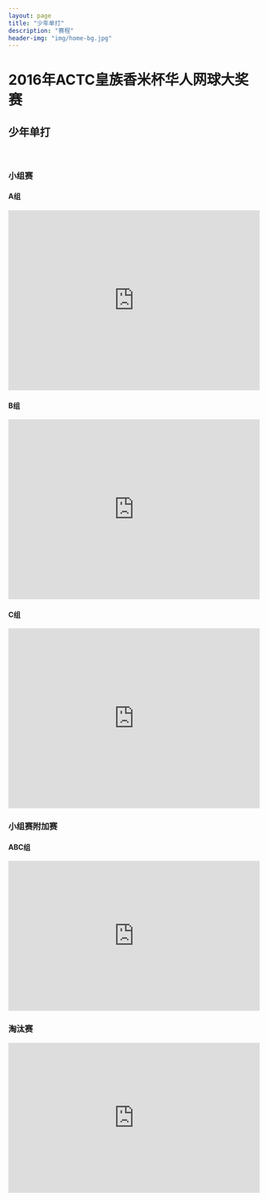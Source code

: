 ```yaml
---
layout: page
title: "少年单打"
description: "赛程"
header-img: "img/home-bg.jpg"
---
```

<style>
@media (max-width: 767px) {
    iframe {
        max-width: calc(100vw + 40px) !important;
        margin: -11px -25px;}
    .iframe-wrapper {
        width:100vw;
        overflow: hidden;
        margin: 0 -15px;}
}
</style>

<h1><p class="text-center">2016年ACTC皇族香米杯华人网球大奖赛</p></h1>
<h2><p class="text-center">少年单打</p></h2>
<br>
<h3>小组赛</h3>
<div class="row">
  <div class="col-xs-offset-1 col-xs-10 col-sm-offset-1 col-sm-10  col-md-offset-1 col-md-10  col-lg-offset-1 col-lg-10 col-centered vcenter">
    <h4>A组</h4>
    <div class="iframe-wrapper text-center">
      <iframe src="http://actc.challonge.com/2016jsingle_a/module?show_standings=1&tab=standings" width="100%" height="360" frameborder="0" scrolling="auto" allowtransparency="true"></iframe>
    </div>
  </div>
  <div class="col-xs-offset-1 col-xs-10 col-sm-offset-1 col-sm-10  col-md-offset-1 col-md-10  col-lg-offset-1 col-lg-10 col-centered vcenter">
    <h4>B组</h4>
    <div class="iframe-wrapper text-center">
      <iframe src="http://actc.challonge.com/2016jsingle_b/module?show_standings=1&tab=standings" width="100%" height="360" frameborder="0" scrolling="auto" allowtransparency="true"></iframe>
    </div>
  </div>
  <div class="col-xs-offset-1 col-xs-10 col-sm-offset-1 col-sm-10  col-md-offset-1 col-md-10  col-lg-offset-1 col-lg-10 col-centered vcenter">
    <h4>C组</h4>
    <div class="iframe-wrapper text-center">
      <iframe src="http://actc.challonge.com/2016jsingle_c/module?show_standings=1&tab=standings" width="100%" height="360" frameborder="0" scrolling="auto" allowtransparency="true"></iframe>
    </div>
  </div>
</div>

<h3>小组赛附加赛</h3>
<div class="row">
  <div class="col-xs-offset-1 col-xs-10 col-sm-offset-1 col-sm-10  col-md-offset-1 col-md-10  col-lg-offset-1 col-lg-10 col-centered vcenter">
    <h4>ABC组</h4>
    <div class="iframe-wrapper text-center">
      <iframe src="http://actc.challonge.com/2016jsingle_abc/module?show_standings=1&tab=standings" width="100%" height="300" frameborder="0" scrolling="auto" allowtransparency="true"></iframe>
    </div>
  </div>
</div>  

<h3>淘汰赛</h3>
<div class="row">
  <div class="col-xs-offset-1 col-xs-10 col-sm-offset-1 col-sm-10  col-md-offset-1 col-md-10  col-lg-offset-1 col-lg-10 col-centered vcenter">
    <div class="iframe-wrapper text-center">
      <iframe src="http://actc.challonge.com/2016jsingle_final/module" width="100%" height="300" frameborder="0" scrolling="auto" allowtransparency="true"></iframe>
    </div>
  </div>
<div>
